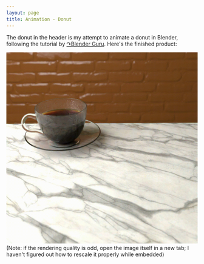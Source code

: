 ```yaml
---
layout: page
title: Animation - Donut
---
```


The donut in the header is my attempt to animate a donut in Blender, following the tutorial by [&#x21B7;Blender Guru](https://www.blenderguru.com/tutorials/2022/1/27/how-to-use-blender). Here's the finished product:

![Donut gif](donut.gif)  
(Note: if the rendering quality is odd, open the image itself in a new tab; I haven't figured out how to rescale it properly while embedded)
